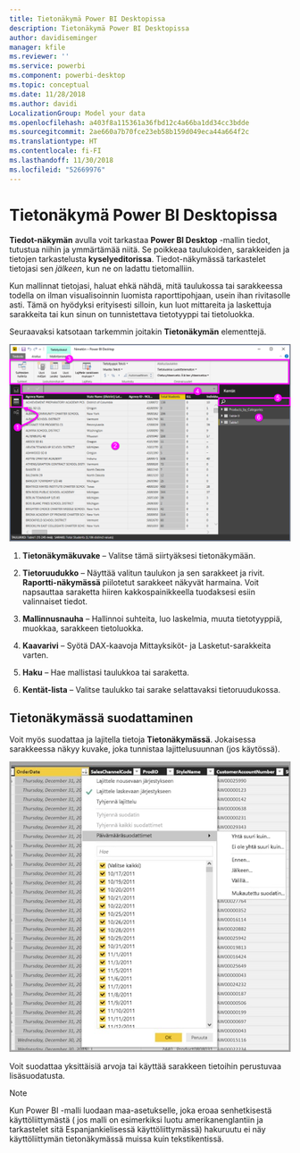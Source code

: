 ```yaml
---
title: Tietonäkymä Power BI Desktopissa
description: Tietonäkymä Power BI Desktopissa
author: davidiseminger
manager: kfile
ms.reviewer: ''
ms.service: powerbi
ms.component: powerbi-desktop
ms.topic: conceptual
ms.date: 11/28/2018
ms.author: davidi
LocalizationGroup: Model your data
ms.openlocfilehash: a403f8a115361a36fbd12c4a66ba1dd34cc3bdde
ms.sourcegitcommit: 2ae660a7b70fce23eb58b159d049eca44a664f2c
ms.translationtype: HT
ms.contentlocale: fi-FI
ms.lasthandoff: 11/30/2018
ms.locfileid: "52669976"
---
```

# <a name="data-view-in-power-bi-desktop"></a>Tietonäkymä Power BI Desktopissa
**Tiedot-näkymän** avulla voit tarkastaa **Power BI Desktop** -mallin tiedot, tutustua niihin ja ymmärtämää niitä. Se poikkeaa taulukoiden, sarakkeiden ja tietojen tarkastelusta **kyselyeditorissa**. Tiedot-näkymässä tarkastelet tietojasi sen *jälkeen*, kun ne on ladattu tietomalliin.

Kun mallinnat tietojasi, haluat ehkä nähdä, mitä taulukossa tai sarakkeessa todella on ilman visualisoinnin luomista raporttipohjaan, usein ihan rivitasolle asti. Tämä on hyödyksi erityisesti silloin, kun luot mittareita ja laskettuja sarakkeita tai kun sinun on tunnistettava tietotyyppi tai tietoluokka.

Seuraavaksi katsotaan tarkemmin joitakin **Tietonäkymän** elementtejä.

![Tietonäkymä Power BI Desktopissa](media/desktop-data-view/dataview_fullscreen.png)

1. **Tietonäkymäkuvake** – Valitse tämä siirtyäksesi tietonäkymään.

2. **Tietoruudukko** – Näyttää valitun taulukon ja sen sarakkeet ja rivit. **Raportti-näkymässä** piilotetut sarakkeet näkyvät harmaina. Voit napsauttaa saraketta hiiren kakkospainikkeella tuodaksesi esiin valinnaiset tiedot.

3. **Mallinnusnauha** – Hallinnoi suhteita, luo laskelmia, muuta tietotyyppiä, muokkaa, sarakkeen tietoluokka.

4. **Kaavarivi** – Syötä DAX-kaavoja Mittayksiköt- ja Lasketut-sarakkeita varten.

5. **Haku** – Hae mallistasi taulukkoa tai saraketta.

6. **Kentät-lista** – Valitse taulukko tai sarake selattavaksi tietoruudukossa.

## <a name="filtering-in-data-view"></a>Tietonäkymässä suodattaminen

Voit myös suodattaa ja lajitella tietoja **Tietonäkymässä**. Jokaisessa sarakkeessa näkyy kuvake, joka tunnistaa lajittelusuunnan (jos käytössä).

![Power BI Desktopin tietonäkymässä lajitteleminen ja suodattaminen](media/desktop-data-view/dataview_sort-and-filter.png)

Voit suodattaa yksittäisiä arvoja tai käyttää sarakkeen tietoihin perustuvaa lisäsuodatusta. 

> [!NOTE]
> Kun Power BI -malli luodaan maa-asetukselle, joka eroaa senhetkisestä käyttöliittymästä ( jos malli on esimerkiksi luotu amerikanenglantiin ja tarkastelet sitä Espanjankielisessä käyttöliittymässä) hakuruutu ei näy käyttöliittymän tietonäkymässä muissa kuin tekstikentissä.
